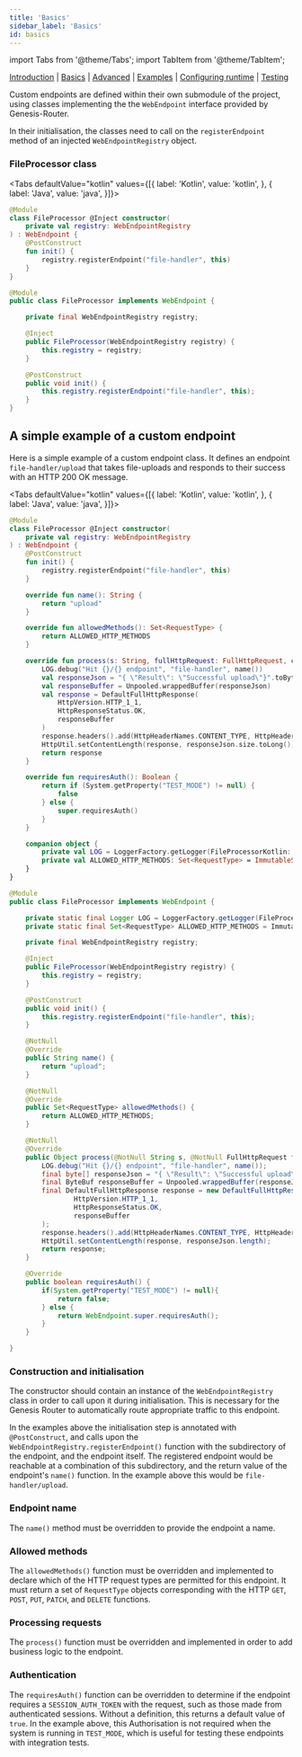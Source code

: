 ```yaml
---
title: 'Basics'
sidebar_label: 'Basics'
id: basics
---
```


import Tabs from '@theme/Tabs';
import TabItem from '@theme/TabItem';

[Introduction](/server-modules/integration/custom-endpoints/introduction/) | [Basics](/server-modules/integration/custom-endpoints/basics/) |  [Advanced](/server-modules/integration/custom-endpoints/advanced/) | [Examples](/server-modules/integration/custom-endpoints/examples/) | [Configuring runtime](/server-modules/integration/custom-endpoints/configuring-runtime/) | [Testing](/server-modules/integration/custom-endpoints/testing/)

Custom endpoints are defined within their own submodule of the project, using classes implementing the the `WebEndpoint` interface provided by Genesis-Router.

In their initialisation, the classes need to call on the `registerEndpoint` method of an injected `WebEndpointRegistry` object.

### FileProcessor class
<Tabs defaultValue="kotlin" values={[{ label: 'Kotlin', value: 'kotlin', }, { label: 'Java', value: 'java', }]}>
<TabItem value="kotlin">

```kotlin
@Module
class FileProcessor @Inject constructor(
    private val registry: WebEndpointRegistry
) : WebEndpoint {
    @PostConstruct
    fun init() {
        registry.registerEndpoint("file-handler", this)
    }
}
```

</TabItem>
<TabItem value="java">

```java
@Module
public class FileProcessor implements WebEndpoint {

    private final WebEndpointRegistry registry;

    @Inject
    public FileProcessor(WebEndpointRegistry registry) {
        this.registry = registry;
    }

    @PostConstruct
    public void init() {
        this.registry.registerEndpoint("file-handler", this);
    }
}
```

</TabItem>
</Tabs>

## A simple example of a custom endpoint

Here is a simple example of a custom endpoint class. It defines an endpoint `file-handler/upload` that takes file-uploads and responds to their success with an HTTP 200 OK message.

<Tabs defaultValue="kotlin" values={[{ label: 'Kotlin', value: 'kotlin', }, { label: 'Java', value: 'java', }]}>
<TabItem value="kotlin">

```kotlin
@Module
class FileProcessor @Inject constructor(
    private val registry: WebEndpointRegistry
) : WebEndpoint {
    @PostConstruct
    fun init() {
        registry.registerEndpoint("file-handler", this)
    }

    override fun name(): String {
        return "upload"
    }

    override fun allowedMethods(): Set<RequestType> {
        return ALLOWED_HTTP_METHODS
    }

    override fun process(s: String, fullHttpRequest: FullHttpRequest, channel: Channel): Any {
        LOG.debug("Hit {}/{} endpoint", "file-handler", name())
        val responseJson = "{ \"Result\": \"Successful upload\"}".toByteArray(StandardCharsets.UTF_8)
        val responseBuffer = Unpooled.wrappedBuffer(responseJson)
        val response = DefaultFullHttpResponse(
            HttpVersion.HTTP_1_1,
            HttpResponseStatus.OK,
            responseBuffer
        )
        response.headers().add(HttpHeaderNames.CONTENT_TYPE, HttpHeaderValues.APPLICATION_JSON)
        HttpUtil.setContentLength(response, responseJson.size.toLong())
        return response
    }

    override fun requiresAuth(): Boolean {
        return if (System.getProperty("TEST_MODE") != null) {
            false
        } else {
            super.requiresAuth()
        }
    }

    companion object {
        private val LOG = LoggerFactory.getLogger(FileProcessorKotlin::class.java)
        private val ALLOWED_HTTP_METHODS: Set<RequestType> = ImmutableSet.of(RequestType.POST)
    }
}
```

</TabItem>
<TabItem value="java">

```java
@Module
public class FileProcessor implements WebEndpoint {

    private static final Logger LOG = LoggerFactory.getLogger(FileProcessor.class);
    private static final Set<RequestType> ALLOWED_HTTP_METHODS = ImmutableSet.of(RequestType.POST);

    private final WebEndpointRegistry registry;

    @Inject
    public FileProcessor(WebEndpointRegistry registry) {
        this.registry = registry;
    }

    @PostConstruct
    public void init() {
        this.registry.registerEndpoint("file-handler", this);
    }

    @NotNull
    @Override
    public String name() {
        return "upload";
    }

    @NotNull
    @Override
    public Set<RequestType> allowedMethods() {
        return ALLOWED_HTTP_METHODS;
    }

    @NotNull
    @Override
    public Object process(@NotNull String s, @NotNull FullHttpRequest fullHttpRequest, @NotNull Channel channel) {
        LOG.debug("Hit {}/{} endpoint", "file-handler", name());
        final byte[] responseJson = "{ \"Result\": \"Successful upload\"}".getBytes(StandardCharsets.UTF_8);
        final ByteBuf responseBuffer = Unpooled.wrappedBuffer(responseJson);
        final DefaultFullHttpResponse response = new DefaultFullHttpResponse(
                HttpVersion.HTTP_1_1,
                HttpResponseStatus.OK,
                responseBuffer
        );
        response.headers().add(HttpHeaderNames.CONTENT_TYPE, HttpHeaderValues.APPLICATION_JSON);
        HttpUtil.setContentLength(response, responseJson.length);
        return response;
    }

    @Override
    public boolean requiresAuth() {
        if(System.getProperty("TEST_MODE") != null){
            return false;
        } else {
            return WebEndpoint.super.requiresAuth();
        }
    }

}
```

</TabItem>
</Tabs>

### Construction and initialisation
The constructor should contain an instance of the `WebEndpointRegistry` class in order to call upon it during initialisation. This is necessary for the Genesis Router to automatically route appropriate traffic to this endpoint.

In the examples above the initialisation step is annotated with `@PostConstruct`, and calls upon the `WebEndpointRegistry.registerEndpoint()` function with the subdirectory of the endpoint, and the endpoint itself. The registered endpoint would be reachable at a combination of this subdirectory, and the return value of the endpoint's `name()` function. In the example above this would be `file-handler/upload`.

### Endpoint name
The `name()` method must be overridden to provide the endpoint a name.

### Allowed methods
The `allowedMethods()` function must be overridden and implemented to declare which of the HTTP request types are permitted for this endpoint. It must return a set of `RequestType` objects corresponding with the HTTP `GET`, `POST`, `PUT`, `PATCH`, and `DELETE` functions.

### Processing requests
The `process()` function must be overridden and implemented in order to add business logic to the endpoint.

### Authentication
The `requiresAuth()` function can be overridden to determine if the endpoint requires a `SESSION_AUTH_TOKEN` with the request, such as those made from authenticated sessions. Without a definition, this returns a default value of `true`. In the example above, this Authorisation is not required when the system is running in `TEST_MODE`, which is useful for testing these endpoints with integration tests.
